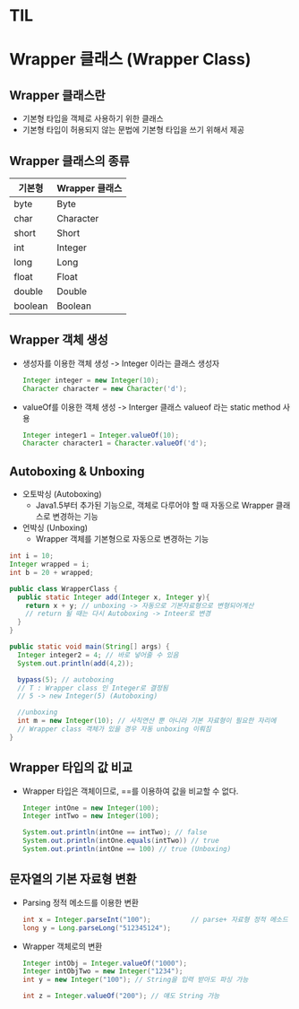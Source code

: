 # TIL

# Wrapper 클래스 (Wrapper Class)

## Wrapper 클래스란

- 기본형 타입을 객체로 사용하기 위한 클래스
- 기본형 타입이 허용되지 않는 문법에 기본형 타입을 쓰기 위해서 제공



## Wrapper 클래스의 종류

| 기본형  | Wrapper 클래스 |
| ------- | -------------- |
| byte    | Byte           |
| char    | Character      |
| short   | Short          |
| int     | Integer        |
| long    | Long           |
| float   | Float          |
| double  | Double         |
| boolean | Boolean        |



## Wrapper 객체 생성

- 생성자를 이용한 객체 생성 -> Integer 이라는 클래스 생성자

  ```java
  Integer integer = new Integer(10);
  Character character = new Character('d');
  ```

- valueOf를 이용한 객체 생성 -> Interger 클래스 valueof 라는  static method 사용 

  ```java
  Integer integer1 = Integer.valueOf(10);
  Character character1 = Character.valueOf('d');
  ```



## Autoboxing & Unboxing

- 오토박싱 (Autoboxing)
  - Java1.5부터 추가된 기능으로, 객체로 다루어야 할 때 자동으로 Wrapper 클래스로 변경하는 기능
- 언박싱 (Unboxing)
  - Wrapper 객체를 기본형으로 자동으로 변경하는 기능

```java
int i = 10;
Integer wrapped = i;
int b = 20 + wrapped;
```

```` java
public class WrapperClass {
  public static Integer add(Integer x, Integer y){
    return x + y; // unboxing -> 자동으로 기본자료형으로 변형되어계산
    // return 될 때는 다시 Autoboxing -> Inteer로 변경
  }
}

public static void main(String[] args) {
  Integer integer2 = 4; // 바로 넣어줄 수 있음
  System.out.println(add(4,2));

  bypass(5); // autoboxing
  // T : Wrapper class 인 Integer로 결정됨
  // 5 -> new Integer(5) (Autoboxing)

  //unboxing
  int m = new Integer(10); // 사칙연산 뿐 아니라 기본 자료형이 필요한 자리에
  // Wrapper class 객체가 있을 경우 자동 unboxing 이뤄짐
}  
````





## Wrapper 타입의 값 비교

- Wrapper 타입은 객체이므로, ==를 이용하여 값을 비교할 수 없다.

  ```java
  Integer intOne = new Integer(100);
  Integer intTwo = new Integer(100);
  
  System.out.println(intOne == intTwo); // false
  System.out.println(intOne.equals(intTwo)) // true
  System.out.println(intOne == 100) // true (Unboxing)
  ```

## 문자열의 기본 자료형 변환

- Parsing 정적 메소드를 이용한 변환

  ```java
  int x = Integer.parseInt("100"); 			// parse+ 자료형 정적 메소드 ---- 권장!!!!
  long y = Long.parseLong("512345124");
  
  ```

- Wrapper 객체로의 변환

  ```java
  Integer intObj = Integer.valueOf("1000");
  Integer intObjTwo = new Integer("1234");
  int y = new Integer("100"); // String을 입력 받아도 파싱 가능
  
  int z = Integer.valueOf("200"); // 얘도 String 가능
  ```